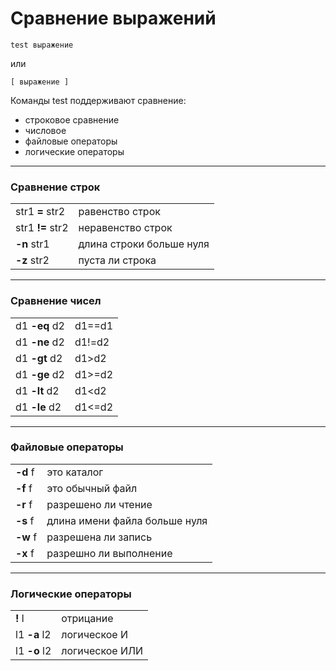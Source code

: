 # Сравнение выражений

```shell
test выражение
```
или
```shell
[ выражение ]
```

Команды test поддерживают сравнение:
- строковое сравнение
- числовое
- файловые операторы
- логические операторы

---
### Сравнение строк
|              |                          |
|--------------|--------------------------|
| str1 **=** str2  | равенство строк          |
| str1 **!=** str2 | неравенство строк        |
| **-n** str1      | длина строки больше нуля |
| **-z** str2      | пуста ли строка          | 


---
### Сравнение чисел

|               |        |
|---------------|--------|
| d1 **-eq** d2 | d1==d1 | 
| d1 **-ne** d2 | d1!=d2 | 
| d1 **-gt** d2 | d1>d2  |
| d1 **-ge** d2 | d1>=d2 |  
| d1 **-lt** d2 | d1<d2  |
| d1 **-le** d2 | d1<=d2 |

---
### Файловые операторы

|          |                               |
|----------|-------------------------------|
| **-d** f | это каталог                   | 
| **-f** f | это обычный файл              | 
| **-r** f | разрешено ли чтение           |
| **-s** f | длина имени файла больше нуля |  
| **-w** f | разрешена ли запись           |
| **-x** f | разрешно ли выполнение        |


---
### Логические операторы

|              |                               |
|--------------|-------------------------------|
| **!** l      | отрицание                     | 
| l1 **-a** l2 | логическое И                  | 
| l1 **-o** l2 | логическое ИЛИ                |

